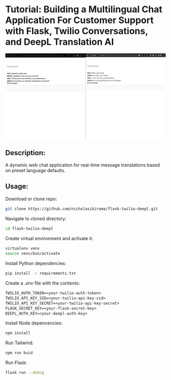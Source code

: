 # Tutorial: Building a Multilingual Chat Application For Customer Support with Flask, Twilio Conversations, and DeepL Translation AI
![Screenshot of chat screen](./static/images/Screenshot%20from%202023-06-10%2018-26-56.png)

## Description:
A dynamic web chat application for real-time message translations based on preset language defaults.

## Usage:

Download or clone repo:
```bash
git clone https://github.com/nicholasikiroma/flask-twilio-deepl.git
```

Navigate to cloned directory:
```bash
cd flask-twilio-deepl
```

Create virtual environment and activate it:
```bash
virtualenv venv
source venv/bin/activate
```

Install Python dependencies:
```bash
pip install -r requirements.txt
```

Create a *.env* file with the contents:
```text
TWILIO_AUTH_TOKEN=<your-twilio-auth-token>
TWILIO_API_KEY_SID=<your-twilio-api-key-sid>
TWILIO_API_KEY_SECRET=<your-twilio-api-key-secret>
FLASK_SECRET_KEY=<your-flask-secret-key>
DEEPL_AUTH_KEY=<your-deepl-auth-key>
```

Install Node depencencies:
```bash
npm install
```

Run Tailwind:
```bash
npm run buid
```

Run Flask:
```bash
flask run --debug
```

